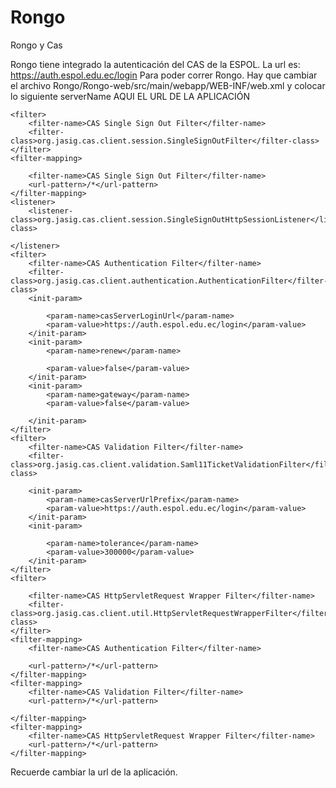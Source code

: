 Rongo
=====

Rongo y Cas

Rongo tiene integrado la autenticación del CAS de la ESPOL. La url es: https://auth.espol.edu.ec/login
Para poder correr Rongo. Hay que cambiar el archivo Rongo/Rongo-web/src/main/webapp/WEB-INF/web.xml
y colocar lo siguiente 
<context-param>
		<param-name>serverName</param-name>
		<param-value>AQUI EL URL DE LA APLICACIÓN</param-value>
	</context-param>

	<filter>
		<filter-name>CAS Single Sign Out Filter</filter-name>
		<filter-class>org.jasig.cas.client.session.SingleSignOutFilter</filter-class>
	</filter>
	<filter-mapping>

		<filter-name>CAS Single Sign Out Filter</filter-name>
		<url-pattern>/*</url-pattern>
	</filter-mapping>
	<listener>
		<listener-class>org.jasig.cas.client.session.SingleSignOutHttpSessionListener</listener-class>

	</listener>
	<filter>
		<filter-name>CAS Authentication Filter</filter-name>
		<filter-class>org.jasig.cas.client.authentication.AuthenticationFilter</filter-class>
		<init-param>

			<param-name>casServerLoginUrl</param-name>
			<param-value>https://auth.espol.edu.ec/login</param-value>
		</init-param>
		<init-param>
			<param-name>renew</param-name>

			<param-value>false</param-value>
		</init-param>
		<init-param>
			<param-name>gateway</param-name>
			<param-value>false</param-value>

		</init-param>
	</filter>
	<filter>
		<filter-name>CAS Validation Filter</filter-name>
		<filter-class>org.jasig.cas.client.validation.Saml11TicketValidationFilter</filter-class>

		<init-param>
			<param-name>casServerUrlPrefix</param-name>
			<param-value>https://auth.espol.edu.ec/login</param-value>
		</init-param>
		<init-param>

			<param-name>tolerance</param-name>
			<param-value>300000</param-value>
		</init-param>
	</filter>
	<filter>

		<filter-name>CAS HttpServletRequest Wrapper Filter</filter-name>
		<filter-class>org.jasig.cas.client.util.HttpServletRequestWrapperFilter</filter-class>
	</filter>
	<filter-mapping>
		<filter-name>CAS Authentication Filter</filter-name>

		<url-pattern>/*</url-pattern>
	</filter-mapping>
	<filter-mapping>
		<filter-name>CAS Validation Filter</filter-name>
		<url-pattern>/*</url-pattern>

	</filter-mapping>
	<filter-mapping>
		<filter-name>CAS HttpServletRequest Wrapper Filter</filter-name>
		<url-pattern>/*</url-pattern>
	</filter-mapping>

Recuerde cambiar la url de la aplicación.